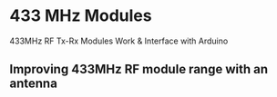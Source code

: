 # 433 MHz Modules

433MHz RF Tx-Rx Modules Work & Interface with Arduino


## Improving 433MHz RF module range with an antenna



